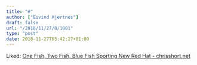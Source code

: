 ```yaml
---
title: "#"
author: ["Eivind Hjertnes"]
draft: false
url: "/2018/11/27/8/1881"
type: "post"
date: 2018-11-27T05:42:27+01:00
---
```


Liked:
[One
Fish, Two Fish, Blue Fish Sporting New Red Hat - chrisshort.net](https://chrisshort.net/one-fish-two-fish-blue-fish-sporting-new-red-hat/)
